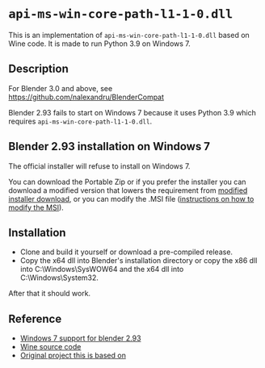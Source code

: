 # `api-ms-win-core-path-l1-1-0.dll`

This is an implementation of `api-ms-win-core-path-l1-1-0.dll` based on Wine code. It is made to run Python 3.9 on Windows 7.

## Description

For Blender 3.0 and above, see <https://github.com/nalexandru/BlenderCompat>

Blender 2.93 fails to start on Windows 7 because it uses Python 3.9 which requires `api-ms-win-core-path-l1-1-0.dll`.

## Blender 2.93 installation on Windows 7

The official installer will refuse to install on Windows 7.

You can download the Portable Zip or if you prefer the installer you can download a modified version that lowers the requirement from [modified installer download](https://1drv.ms/u/s%21AhpnXywMA4U1mQHBW0R_xWClYKBP?e=YgUSLj), or you can modify the .MSI file ([instructions on how to modify the MSI](http://david-merritt.blogspot.com/2012/08/force-blocked-software-to-install-onto.html)).

## Installation

* Clone and build it yourself or download a pre-compiled release.
* Copy the x64 dll into Blender's installation directory or copy the x86 dll into C:\Windows\SysWOW64 and the x64 dll into C:\Windows\System32.

After that it should work.

## Reference

* [Windows 7 support for blender 2.93](https://blender.community/c/rightclickselect/XZgbbc)
* [Wine source code](https://source.winehq.org/git/wine.git/blob_plain/HEAD:/dlls/kernelbase/path.c)
* [Original project this is based on](https://github.com/kobilutil/api-ms-win-core-path-HACK)

